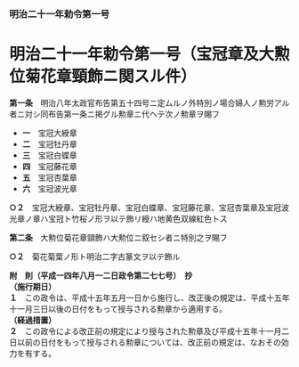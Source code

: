 ### 明治二十一年勅令第一号  
# 明治二十一年勅令第一号（宝冠章及大勲位菊花章頸飾ニ関スル件）  
  
**第一条**　明治八年太政官布告第五十四号ニ定ムルノ外特別ノ場合婦人ノ勲労アル者ニ対シ同布告第一条ニ掲グル勲章ニ代ヘテ次ノ勲章ヲ賜フ  
* **一**　宝冠大綬章  
* **二**　宝冠牡丹章  
* **三**　宝冠白蝶章  
* **四**　宝冠藤花章  
* **五**　宝冠杏葉章  
* **六**　宝冠波光章  
  
**○２**　宝冠大綬章、宝冠牡丹章、宝冠白蝶章、宝冠藤花章、宝冠杏葉章及宝冠波光章ノ章ハ宝冠ト竹桜ノ形ヲ以テ飾リ綬ハ地黄色双線紅色トス  
  
**第二条**　大勲位菊花章頸飾ハ大勲位ニ叙セシ者ニ特別之ヲ賜フ  
  
**○２**　菊花菊葉ノ形ト明治二字古篆文ヲ以テ飾ル  
  
**附　則（平成一四年八月一二日政令第二七七号）　抄**  
**（施行期日）**  
**１**　この政令は、平成十五年五月一日から施行し、改正後の規定は、平成十五年十一月三日以後の日付をもって授与される勲章から適用する。  
**（経過措置）**  
**２**　この政令による改正前の規定により授与された勲章及び平成十五年十一月二日以前の日付をもって授与される勲章については、改正前の規定は、なおその効力を有する。  
  
